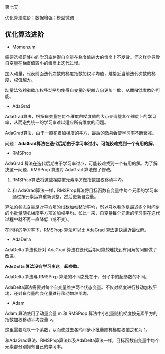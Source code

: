 第七天

优化算法进阶；数据增强；模型微调

## 优化算法进阶

* Momentum

需要选择足够小的学习率使得自变量在梯度值较大的维度上不发散。但这样会导致自变量在梯度值较小的维度上迭代过慢。

加入动量，代表前面迭代次数的梯度指数加权平均值，越接近当前迭代次数的梯度，权值越大。

动量法依赖指数加权移动平均使得自变量的更新方向更加一致，从而降低发散的可能。

* AdaGrad

AdaGrad算法，根据自变量在每个维度的梯度值的大小来调整各个维度上的学习率，从而避免统一的学习率难以适应所有维度的问题。

AdaGrad算法，由于一直在累加梯度的平方，最后的效果会使学习率不断衰减。

问题：**AdaGrad算法在迭代后期由于学习率过小，可能较难找到一个有用的解**。

* RMSProp

AdaGrad 算法在迭代后期由于学习率过小，可能较难找到一个有用的解。为了解决这一问题，RMSProp 算法对 AdaGrad 算法做了修改。

1. RMSProp算法将这些梯度按元素平方做指数加权移动平均。

2. 和 AdaGrad算法一样，RMSProp算法将目标函数自变量中每个元素的学习率通过按元素运算重新调整，然后更新自变量。

算法的状态变量是对平方项的指数加权移动平均，所以可以看作是最近多个时间步的小批量随机梯度平方项的加权平均。如此一来，自变量每个元素的学习率在迭代过程中就不再一直降低（或不变）。

在同样的学习率下，RMSProp 算法可以比 AdaGrad 算法更快逼近最优解。

* AdaDelta

AdaDelta 算法也针对 AdaGrad 算法在迭代后期可能较难找到有用解的问题做了改进。

**AdaDelta 算法没有学习率这一超参数**。

AdaDelta 算法与 RMSProp 算法的不同之处在于，分子中的超参数的不同。

AdaDelta算法需要对每个自变量维护两个状态变量。不仅对梯度进行移动加权平均，还对自变量的变化量进行移动加权平均。

* Adam

Adam 算法使用了动量变量 m 和 RMSProp 算法中小批量随机梯度按元素平方的指数加权移动平均变量 v。

这里需要除以一个系数，从而使过去各时间步小批量随机梯度权值之和为 1。

和AdaGrad算法、RMSProp算法以及AdaDelta算法一样，目标函数自变量中每个元素都分别拥有自己的学习率。

